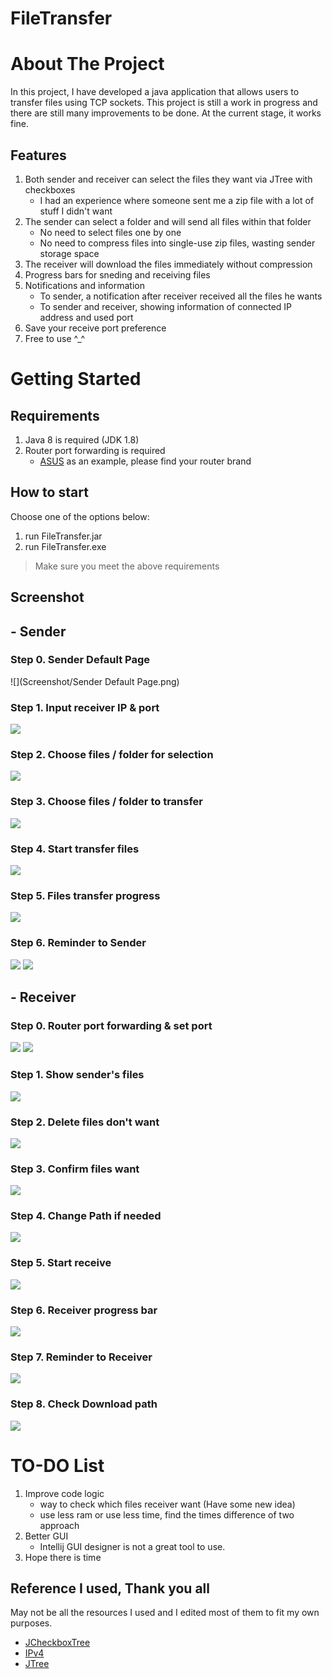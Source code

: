 # FileTransfer

# About The Project
In this project, I have developed a java application that allows users to transfer files using TCP sockets. This project is still a work in progress and there are still many improvements to be done. At the current stage, it works fine.

## Features
1. Both sender and receiver can select the files they want via JTree with checkboxes
    - I had an experience where someone sent me a zip file with a lot of stuff I didn't want
2. The sender can select a folder and will send all files within that folder
    - No need to select files one by one
    - No need to compress files into single-use zip files, wasting sender storage space
3. The receiver will download the files immediately without compression
4. Progress bars for sneding and  receiving files
5. Notifications and information
    - To sender, a notification after receiver received all the files he wants 
    - To sender and receiver, showing information of connected IP address and used port
6. Save your receive port preference
7. Free to use ^_^

# Getting Started
## Requirements

1. Java 8 is required (JDK 1.8)
2. Router port forwarding is required
    - [ASUS] as an example, please find your router brand

## How to start
Choose one of the options below:
1. run FileTransfer.jar
2. run FileTransfer.exe
> Make sure you meet the above requirements

## Screenshot

## - Sender
### Step 0. Sender Default Page
![](Screenshot/Sender Default Page.png)

### Step 1. Input receiver IP & port
![](Screenshot/s1.png)

### Step 2. Choose files / folder for selection
![](Screenshot/s2.png)

### Step 3. Choose files / folder to transfer
![](Screenshot/s3.png)

### Step 4. Start transfer files
![](Screenshot/s4.png)

### Step 5. Files transfer progress
![](Screenshot/s5.png)

### Step 6. Reminder to Sender
![](Screenshot/s6.png)
![](Screenshot/s7.png)

## - Receiver

### Step 0. Router port forwarding & set port
![](Screenshot/r0_2.png)
![](Screenshot/r0_1.png)

### Step 1. Show sender's files
![](Screenshot/r1.png)

### Step 2. Delete files don't want
![](Screenshot/r2.png)

### Step 3. Confirm files want
![](Screenshot/r3.png)

### Step 4. Change Path if needed
![](Screenshot/r4.png)

### Step 5. Start receive
![](Screenshot/r5.png)

### Step 6. Receiver progress bar
![](Screenshot/r6.png)

### Step 7. Reminder to Receiver
![](Screenshot/r7.png)

### Step 8. Check Download path
![](Screenshot/r8.png)


# TO-DO List
1. Improve code logic 
    - way to check which files receiver want (Have some new idea)
    - use less ram or use less time, find the times difference of two approach
2. Better GUI
    - Intellij GUI designer is not a great tool to use.
3. Hope there is time

## Reference I used, Thank you all
May not be all the resources I used and I edited most of them to fit my own purposes.
- [JCheckboxTree]
- [IPv4]
- [JTree]

[ASUS]:<https://www.asus.com/en/support/FAQ/114093//>
[JCheckboxTree]:<https://stackoverflow.com/questions/21847411/java-swing-need-a-good-quality-developed-jtree-with-checkboxes/>
[IPv4]:<https://stackoverflow.com/questions/40912417/java-getting-ipv4-address/>
[JTree]:<https://itqna.net/questions/7107/how-get-all-paths-jtree/>

